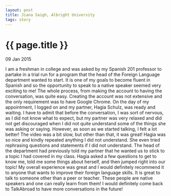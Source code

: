 ```yaml
---
layout: post
title: Jiana Saigh, Albright University
tags: story
---
```


# {{ page.title }}

 09 Jan 2015

I am a freshman in college and was asked by my Spanish 201 professor to partake in a trial run for a program that the head of the Foreign Language department wanted to start. It is one of my goals to become fluent in Spanish and so the opportunity to speak to a native speaker seemed very exciting to me! The whole process, from making the account to having the conversation, was quite easy. Creating the account was not extensive and the only requirement was to have Google Chrome. On the day of my appointment, I logged on and my partner, Hagia Schulz, was ready and waiting. I have to admit that before the conversation, I was sort of nervous, as I did not know what to expect, but my partner was very relaxed and did not get discouraged when I did not quite understand some of the things she was asking or saying. However, as soon as we started talking, I felt a lot better! The video was a bit slow, but other than that, it was great! Hagia was so nice and kindly repeated anything I did not understand. She even tried rephrasing questions and statements if I did not understand. The head of the department had previously told my partner that he wanted us to stick to a topic I had covered in my class. Hagia asked a few questions to get to know me, told me some things about herself, and then jumped right into our topic! My overall experience was great and I would definitely recommend it to anyone that wants to improve their foreign language skills. It is great to talk to someone other than a peer or teacher. These people are native speakers and one can really learn from them! I would definitely come back to TalkAbroad to have more conversations in the future!  
 


 
